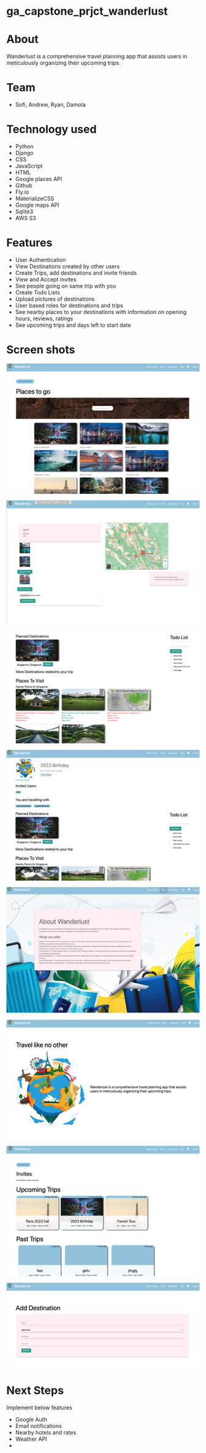 # ga_capstone_prjct_wanderlust
# About
Wanderlust is a comprehensive travel planning app that assists users in meticulously organizing their upcoming trips.

# Team
- Sofi, Andrew, Ryan, Damola

# Technology used
- Python
- Django
- CSS
- JavaScript
- HTML
- Google places API
- Github
- Fly.io
- MaterializeCSS
- Google maps API
- Sqlite3
- AWS S3

# Features
- User Authentication
- View Destinations created by other users
- Create Trips, add destinations and invite friends
- View and Accept invites
- See people going on same trip with you
- Create Todo Lists
- Upload pictures of destinations
- User based roles for destinations and trips
- See nearby places to your destinations with information on opening hours, reviews, ratings
- See upcoming trips and days left to start date

# Screen shots

![screenshot1](main_app/static/assets/screenshots/screenshot1.png)

![screenshot2](main_app/static/assets/screenshots/screenshot2.png)

![screenshot3](main_app/static/assets/screenshots/screenshot3.png)

![screenshot4](main_app/static/assets/screenshots/screenshot4.png)

![screenshot5](main_app/static/assets/screenshots/screenshot5.png)

![screenshot6](main_app/static/assets/screenshots/screenshot6.png)

![screenshot7](main_app/static/assets/screenshots/screenshot7.png)

![screenshot8](main_app/static/assets/screenshots/screenshot8.png)


# Next Steps
Implement below features
- Google Auth
- Email notifications
- Nearby hotels and rates
- Weather API
- 